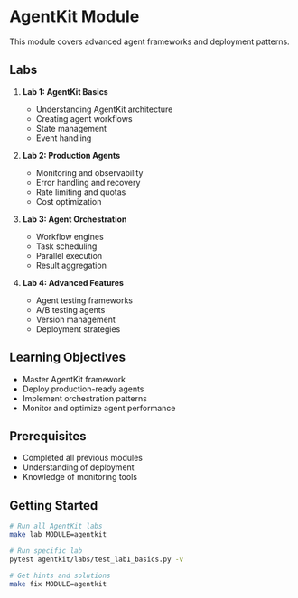 # AgentKit Module

This module covers advanced agent frameworks and deployment patterns.

## Labs

1. **Lab 1: AgentKit Basics**
   - Understanding AgentKit architecture
   - Creating agent workflows
   - State management
   - Event handling

2. **Lab 2: Production Agents**
   - Monitoring and observability
   - Error handling and recovery
   - Rate limiting and quotas
   - Cost optimization

3. **Lab 3: Agent Orchestration**
   - Workflow engines
   - Task scheduling
   - Parallel execution
   - Result aggregation

4. **Lab 4: Advanced Features**
   - Agent testing frameworks
   - A/B testing agents
   - Version management
   - Deployment strategies

## Learning Objectives

- Master AgentKit framework
- Deploy production-ready agents
- Implement orchestration patterns
- Monitor and optimize agent performance

## Prerequisites

- Completed all previous modules
- Understanding of deployment
- Knowledge of monitoring tools

## Getting Started

```bash
# Run all AgentKit labs
make lab MODULE=agentkit

# Run specific lab
pytest agentkit/labs/test_lab1_basics.py -v

# Get hints and solutions
make fix MODULE=agentkit
```
